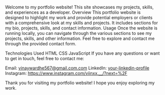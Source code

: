 Welcome to my portfolio website! This site showcases my projects, skills, and experiences as a developer.
Overview
This portfolio website is designed to highlight my work and provide potential employers or clients with a comprehensive look at my skills and projects. It includes sections for my bio, projects, skills, and contact information.
Usage
Once the website is running locally, you can navigate through the various sections to see my projects, skills, and other information. Feel free to explore and contact me through the provided contact form.

Technologies Used
HTML
CSS
JavaScript
If you have any questions or want to get in touch, feel free to contact me:

Email: vinaywardhe567@gmail.com.com
LinkedIn: [your-linkedin-profile](https://www.linkedin.com/in/vinay-wardhe-632938278/)
Instagram: https://www.instagram.com/viinxx.__/?next=%2F

Thank you for visiting my portfolio website! I hope you enjoy exploring my work.


